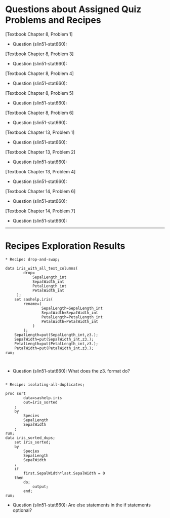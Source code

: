 
# Questions about Assigned Quiz Problems and Recipes


[Textbook Chapter 8, Problem 1]
* Question (slin51-stat660): 


[Textbook Chapter 8, Problem 3]
* Question (slin51-stat660):  


[Textbook Chapter 8, Problem 4]
* Question (slin51-stat660):


[Textbook Chapter 8, Problem 5]
* Question (slin51-stat660):  


[Textbook Chapter 8, Problem 6]
* Question (slin51-stat660): 


[Textbook Chapter 13, Problem 1]
* Question (slin51-stat660): 


[Textbook Chapter 13, Problem 2]
* Question (slin51-stat660):  


[Textbook Chapter 13, Problem 4]
* Question (slin51-stat660): 


[Textbook Chapter 14, Problem 6]
* Question (slin51-stat660):  


[Textbook Chapter 14, Problem 7]
* Question (slin51-stat660): 


***



# Recipes Exploration Results



```
* Recipe: drop-and-swap;

data iris_with_all_text_columns(
        drop=
            SepalLength_int
            SepalWidth_int
            PetalLength_int
            PetalWidth_int
     );
    set sashelp.iris(
        rename=(
                SepalLength=SepalLength_int
                SepalWidth=SepalWidth_int
                PetalLength=PetalLength_int
                PetalWidth=PetalWidth_int
            )   
        );    
    SepalLength=put(SepalLength_int,z3.);
    SepalWidth=put(SepalWidth_int,z3.);
    PetalLength=put(PetalLength_int,z3.);
    PetalWidth=put(PetalWidth_int,z3.);
run;



```

* Question (slin51-stat660): What does the z3. format do?


```

* Recipe: isolating-all-duplicates;

proc sort
        data=sashelp.iris
        out=iris_sorted
    ;
    by
        Species
        SepalLength
        SepalWidth
    ;
run;
data iris_sorted_dups;
    set iris_sorted;
    by
        Species
        SepalLength
        SepalWidth
    ;
    if
        first.SepalWidth*last.SepalWidth = 0
    then
        do;
            output;
        end;
run;

```

* Question (slin51-stat660): Are else statements in the if statements optional?

